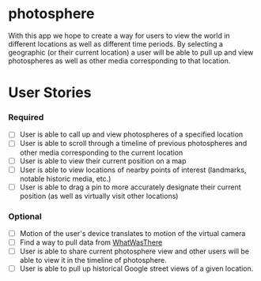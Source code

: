 # photosphere
With this app we hope to create a way for users to view the world in different locations as well as different time periods. By selecting a geographic (or their current location) a user will be able to pull up and view photospheres as well as other media corresponding to that location. 

# User Stories

### Required
- [ ] User is able to call up and view photospheres of a specified location
- [ ] User is able to scroll through a timeline of previous photospheres and other media corresponding to the current location
- [ ] User is able to view their current position on a map
- [ ] User is able to view locations of nearby points of interest (landmarks, notable historic media, etc.)
- [ ] User is able to drag a pin to more accurately designate their current position (as well as virtually visit other locations)

### Optional
- [ ] Motion of the user's device translates to motion of the virtual camera
- [ ] Find a way to pull data from [WhatWasThere](http://www.whatwasthere.com/default.aspx)
- [ ] User is able to share current photosphere view and other users will be able to view it in the timeline of photosphere.
- [ ] User is able to pull up historical Google street views of a given location.
